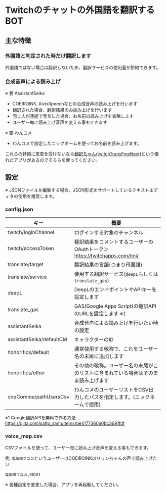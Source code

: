 # Twitchのチャットの外国語を翻訳するBOT

## 主な特徴

### 外国語と判定された時だけ翻訳します

外国語ではない場合は翻訳しないため、翻訳サービスの使用量が節約できます。

### 合成音声による読み上げ

※ 要 AssistantSeika

- COEIROINK, AivisSpeechなどの合成音声の読み上げを行います
- 翻訳された場合、翻訳結果のみ読み上げを行います
- 同じ人が連続で発言した場合、お名前の読み上げを省略します
- ユーザー毎に読み上げ音声を変える事もできます

※ 要 わんコメ

- わんコメで設定したニックネームを使ってお名前を読み上げます。


これらの特徴に恩恵を受けないなら[翻訳ちゃん(twitchTransFreeNext)](https://github.com/sayonari/twitchTransFreeNext)という優れたアプリがあるのでそちらを使ってください。

## 設定

※ JSONファイルを編集する場合、JSON形式をサポートしているテキストエディタの使用を推奨します。

### config.json

| キー                        | 概要                                                                                 |
| --------------------------- | ------------------------------------------------------------------------------------ |
| twitch/loginChannel         | ログインする対象のチャンネル                                                         |
| twitch/accessToken          | 翻訳結果をコメントするユーザーのOAuthトークン https://twitchapps.com/tmi/            |
| translate/target            | 翻訳結果の言語(つまり母国語)                                                         |
| translate/service           | 使用する翻訳サービス(`deepL`もしくは`translate_gas`)                                 |
| deepL                       | DeepLのエンドポイントやAPIキーを設定します                                           |
| translate_gas               | GAS(Google Apps Script)の翻訳APIのURLを設定します ※1                                 |
| assistantSeika              | 合成音声による読み上げを行いたい時の設定                                             |
| assistantSeika/defaultCid   | キャラクターのID                                                                     |
| honorifics/default          | 通常使用する敬称で、これをユーザー名の末尾に追加します                               |
| honorifics/other            | その他の敬称。ユーザー名の末尾がこのリストに含まれている場合はそのまま読み上げます   |
| oneComme/pathUsersCsv       | わんコメのユーザーリストをCSV出力したパスを指定します。(ニックネームで使用)          |

※1 Google翻訳APIを無料で作る方法
https://qiita.com/satto_sann/items/be4177360a0bc3691fdf

### voice_map.csv

CSVファイルを使って、ユーザー毎に読み上げ音声を変える事もできます。

例. `電脳娘フユカ`というユーザーはCOEIROINKのリリンちゃんの声で読み上げたい

```
電脳娘フユカ,90181
```

※ 各種設定を変更した場合、アプリを再起動してください。
